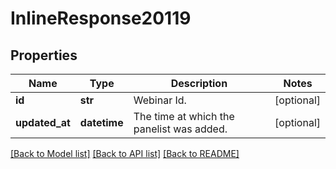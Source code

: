 # InlineResponse20119

## Properties
Name | Type | Description | Notes
------------ | ------------- | ------------- | -------------
**id** | **str** | Webinar Id. | [optional] 
**updated_at** | **datetime** | The time at which the panelist was added. | [optional] 

[[Back to Model list]](../README.md#documentation-for-models) [[Back to API list]](../README.md#documentation-for-api-endpoints) [[Back to README]](../README.md)

